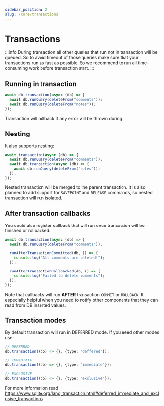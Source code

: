 ```yaml
---
sidebar_position: 2
slug: /core/transactions
---
```


# Transactions

:::info
During transaction all other queries that run not in transaction will be queued. So to avoid
timeout of those queries make sure that your transactions run as fast as possible. So we recommend
to run all time-consuming work before transaction start.
:::

## Running in transaction

```typescript
await db.transaction(async (db) => {
  await db.runQuery(deleteFrom("comments"));
  await db.runQuery(deleteFrom("notes"));
});
```

Transaction will rollback if any error will be thrown during.

## Nesting

It also supports nesting:

```typescript
await transaction(async (db) => {
  await db.runQuery(deleteFrom("comments"));
  await db.transaction(async (db) => {
    await db.runQuery(deleteFrom("notes"));
  });
});
```

Nested transaction will be merged to the parent transaction. It is also planned to add support
for `SAVEPOINT` and `RELEASE` commands, so nested transaction will run isolated.

## After transaction callbacks

You could also register callback that will run once transaction will be finished or rollbacked:

```typescript
await db.transaction(async (db) => {
  await db.runQuery(deleteFrom("comments"));

  runAfterTransactionCommitted(db, () => {
    console.log("All comments are deleted!");
  });

  runAfterTransactionRollbacked(db, () => {
    console.log("Failed to delete comments");
  });
});
```

Note that callbacks will run **AFTER** transaction `COMMIT` or `ROLLBACK`. It especially helpful when you need
to notify other components that they can read from DB inserted values.

## Transaction modes

By default transaction will run in DEFERRED mode. If you need other modes use:

```typescript
// DEFERRED
db.transaction((db) => {}, {type: "deffered"});

// IMMEDIATE
db.transaction((db) => {}, {type: "immediate"});

// EXCLUSIVE
db.transaction((db) => {}, {type: "exclusive"});
```

For more information read https://www.sqlite.org/lang_transaction.html#deferred_immediate_and_exclusive_transactions
